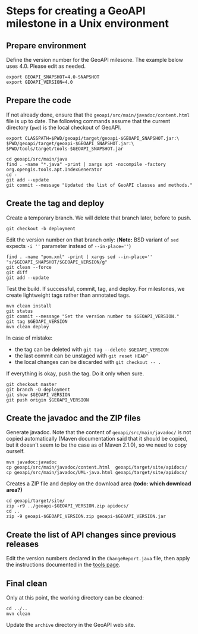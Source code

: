 # Steps for creating a GeoAPI milestone in a Unix environment


## Prepare environment
Define the version number for the GeoAPI milesone.
The example below uses 4.0. Please edit as needed.

```shell
export GEOAPI_SNAPSHOT=4.0-SNAPSHOT
export GEOAPI_VERSION=4.0
```


## Prepare the code
If not already done, ensure that the `geoapi/src/main/javadoc/content.html` file is up to date.
The following commands assume that the current directory (`pwd`) is the local checkout of GeoAPI.

```shell
export CLASSPATH=$PWD/geoapi/target/geoapi-$GEOAPI_SNAPSHOT.jar:\
$PWD/geoapi/target/geoapi-$GEOAPI_SNAPSHOT.jar:\
$PWD/tools/target/tools-$GEOAPI_SNAPSHOT.jar

cd geoapi/src/main/java
find . -name "*.java" -print | xargs apt -nocompile -factory org.opengis.tools.apt.IndexGenerator
cd -
git add --update
git commit --message "Updated the list of GeoAPI classes and methods."
```


## Create the tag and deploy
Create a temporary branch. We will delete that branch later, before to push.

```shell
git checkout -b deployment
```

Edit the version number on that branch only:
(**Note:** BSD variant of `sed` expects `-i ''` parameter instead of `--in-place=''`)

```shell
find . -name "pom.xml" -print | xargs sed --in-place='' "s/$GEOAPI_SNAPSHOT/$GEOAPI_VERSION/g"
git clean --force
git diff
git add --update
```


Test the build. If successful, commit, tag, and deploy.
For milestones, we create lightweight tags rather than annotated tags.

```shell
mvn clean install
git status
git commit --message "Set the version number to $GEOAPI_VERSION."
git tag $GEOAPI_VERSION
mvn clean deploy
```

In case of mistake:

* the tag can be deleted with `git tag --delete $GEOAPI_VERSION`
* the last commit can be unstaged with `git reset HEAD^`
* the local changes can be discarded with `git checkout -- .`

If everything is okay, push the tag. Do it only when sure.

```shell
git checkout master
git branch -D deployment
git show $GEOAPI_VERSION
git push origin $GEOAPI_VERSION
```


## Create the javadoc and the ZIP files
Generate javadoc.
Note that the content of `geoapi/src/main/javadoc/` is not copied automatically
(Maven documentation said that it should be copied,
but it doesn't seem to be the case as of Maven 2.1.0), so we need to copy ourself.

```shell
mvn javadoc:javadoc
cp geoapi/src/main/javadoc/content.html  geoapi/target/site/apidocs/
cp geoapi/src/main/javadoc/UML-java.html geoapi/target/site/apidocs/
```

Creates a ZIP file and deploy on the download area
**(todo: which download area?)**

```shell
cd geoapi/target/site/
zip -r9 ../geoapi-$GEOAPI_VERSION.zip apidocs/
cd ..
zip -9 geoapi-$GEOAPI_VERSION.zip geoapi-$GEOAPI_VERSION.jar
```


## Create the list of API changes since previous releases
Edit the version numbers declared in the `ChangeReport.java` file,
then apply the instructions documented in the [tools page](../README.md).


## Final clean
Only at this point, the working directory can be cleaned:

```shell
cd ../..
mvn clean
```

Update the `archive` directory in the GeoAPI web site.
